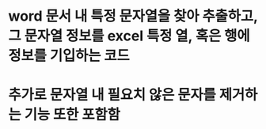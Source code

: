 # word 문서 내 특정 문자열을 찾아 추출하고, 그 문자열 정보를 excel 특정 열, 혹은 행에 정보를 기입하는 코드
# 추가로 문자열 내 필요치 않은 문자를 제거하는 기능 또한 포함함

